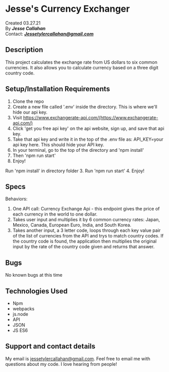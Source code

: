 # Jesse's Currency Exchanger

Created 03.27.21</br>
By _**Jesse Callahan**_</br>
Contact: _**Jessetylercallahan@gmail.com**_</br>

## Description

This project calculates the exchange rate from US dollars to six common currencies. It also allows you to calculate currency based on a three digit country code.

## Setup/Installation Requirements

1. Clone the repo 
2. Create a new file called '.env' inside the directory. This is where we'll hide our api key.
2. Visit https://www.exchangerate-api.com/(https://www.exchangerate-api.com/)
3. Click 'get you free api key' on the api website, sign up, and save that api key.
4. Take that api key and write it in the top of the .env file as: API_KEY=your api key here. This should hide your API key.
5. In your terminal, go to the top of the directory and 'npm install'
6. Then 'npm run start'
7. Enjoy!


Run 'npm install' in directory folder
3. Run 'npm run start' 
4. Enjoy!

## Specs

Behaviors:

1) One API call: Currency Exchange Api - this endpoint gives the price of each currency in the world to one dollar.
2) Takes user input and multiplies it by 6 common currency rates: Japan, Mexico, Canada, European Euro, India, and South Korea.
3) Takes another input, a 3 letter code, loops through each key value pair of the list of currencies from the API and trys to match country codes. If the country code is found, the application then multiplies the original input by the rate of the country code given and returns that answer. 

## Bugs

No known bugs at this time

## Technologies Used
* Npm
* webpacks
* js.node
* API
* JSON
* JS ES6

## Support and contact details
My email is jessetylercallahan@gmail.com. Feel free to email me with questions about my code. I love hearing from people!
